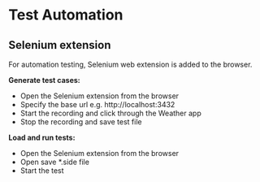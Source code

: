 # Test Automation

## Selenium extension 

For automation testing, Selenium web extension is added to the browser.

**Generate test cases:**

- Open the Selenium extension from the browser
- Specify the base url e.g. http://localhost:3432
- Start the recording and click through the Weather app
- Stop the recording and save test file 

**Load and run tests:**
- Open the Selenium extension from the browser
- Open save *.side file
- Start the test

